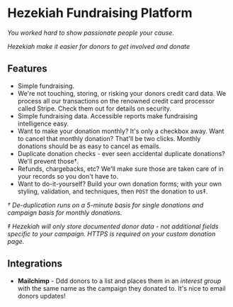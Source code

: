 # Hezekiah Fundraising Platform
*You worked hard to show passionate people your cause.*

*Hezekiah make it easier for donors to get involved and donate*

## Features

* Simple fundraising.
* We're not touching, storing, or risking your donors credit card data. We process all our transactions on the renowned credit card processor called Stripe. Check them out for details on security.
* Simple fundraising data. Accessible reports make fundraising intelligence easy.
* Want to make your donation monthly? It's only a checkbox away. Want to cancel that monthly donation? That'll be two clicks. Monthly donations should be as easy to cancel as emails.
* Duplicate donation checks - ever seen accidental duplicate donations? We'll prevent those&dagger;.
* Refunds, chargebacks, etc? We'll make sure those are taken care of in your records so you don't have to.
* Want to do-it-yourself? Build your own donation forms; with your own styling, validation, and techniques, then `POST` the donation to us&Dagger;.

*&dagger; De-duplication runs on a 5-minute basis for single donations and campaign basis for monthly donations.*

*&Dagger; Hezekiah will only store documented donor data - not additional fields specific to your campaign. HTTPS is required on your custom donation page.*

## Integrations

* **Mailchimp** - Ddd donors to a list and places them in an *interest group* with the same name as the campaign they donated to. It's nice to email donors updates!


